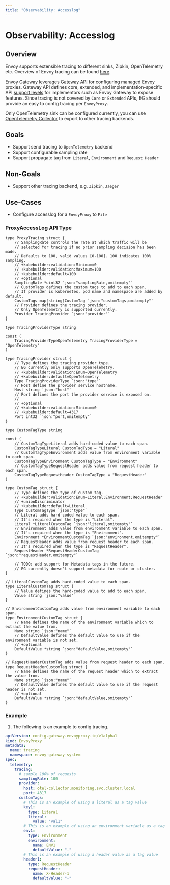 ```yaml
---
title: "Observability: Accesslog"
---
```


# Observability: Accesslog

## Overview

Envoy supports extensible tracing to different sinks, Zipkin, OpenTelemetry etc. Overview of Envoy tracing can be found [here](https://www.envoyproxy.io/docs/envoy/latest/intro/arch_overview/observability/tracing).

Envoy Gateway leverages [Gateway API](https://gateway-api.sigs.k8s.io/) for configuring managed Envoy proxies. Gateway API defines core, extended, and implementation-specific API [support levels](https://gateway-api.sigs.k8s.io/concepts/conformance/?h=extended#2-support-levels) for implementors such as Envoy Gateway to expose features. Since tracing is not covered by `Core` or `Extended` APIs, EG should provide an easy to config tracing per `EnvoyProxy`.

Only OpenTelemetry sink can be configured currently, you can use [OpenTelemetry Collector](https://opentelemetry.io/docs/collector/) to export to other tracing backends.

## Goals

- Support send tracing to `OpenTelemetry` backend
- Support configurable sampling rate
- Support propagate tag from `Literal`, `Environment` and `Request Header`

## Non-Goals

- Support other tracing backend, e.g. `Zipkin`, `Jaeger`

## Use-Cases

- Configure accesslog for a `EnvoyProxy` to `File`

### ProxyAccessLog API Type

```golang mdox-exec="sed '1,7d' api/config/v1alpha1/tracing_types.go"
type ProxyTracing struct {
	// SamplingRate controls the rate at which traffic will be
	// selected for tracing if no prior sampling decision has been made.
	// Defaults to 100, valid values [0-100]. 100 indicates 100% sampling.
	// +kubebuilder:validation:Minimum=0
	// +kubebuilder:validation:Maximum=100
	// +kubebuilder:default=100
	// +optional
	SamplingRate *uint32 `json:"samplingRate,omitempty"`
	// CustomTags defines the custom tags to add to each span.
	// If provider is kubernetes, pod name and namespace are added by default.
	CustomTags map[string]CustomTag `json:"customTags,omitempty"`
	// Provider defines the tracing provider.
	// Only OpenTelemetry is supported currently.
	Provider TracingProvider `json:"provider"`
}

type TracingProviderType string

const (
	TracingProviderTypeOpenTelemetry TracingProviderType = "OpenTelemetry"
)

type TracingProvider struct {
	// Type defines the tracing provider type.
	// EG currently only supports OpenTelemetry.
	// +kubebuilder:validation:Enum=OpenTelemetry
	// +kubebuilder:default=OpenTelemetry
	Type TracingProviderType `json:"type"`
	// Host define the provider service hostname.
	Host string `json:"host"`
	// Port defines the port the provider service is exposed on.
	//
	// +optional
	// +kubebuilder:validation:Minimum=0
	// +kubebuilder:default=4317
	Port int32 `json:"port,omitempty"`
}

type CustomTagType string

const (
	// CustomTagTypeLiteral adds hard-coded value to each span.
	CustomTagTypeLiteral CustomTagType = "Literal"
	// CustomTagTypeEnvironment adds value from environment variable to each span.
	CustomTagTypeEnvironment CustomTagType = "Environment"
	// CustomTagTypeRequestHeader adds value from request header to each span.
	CustomTagTypeRequestHeader CustomTagType = "RequestHeader"
)

type CustomTag struct {
	// Type defines the type of custom tag.
	// +kubebuilder:validation:Enum=Literal;Environment;RequestHeader
	// +unionDiscriminator
	// +kubebuilder:default=Literal
	Type CustomTagType `json:"type"`
	// Literal adds hard-coded value to each span.
	// It's required when the type is "Literal".
	Literal *LiteralCustomTag `json:"literal,omitempty"`
	// Environment adds value from environment variable to each span.
	// It's required when the type is "Environment".
	Environment *EnvironmentCustomTag `json:"environment,omitempty"`
	// RequestHeader adds value from request header to each span.
	// It's required when the type is "RequestHeader".
	RequestHeader *RequestHeaderCustomTag `json:"requestHeader,omitempty"`

	// TODO: add support for Metadata tags in the future.
	// EG currently doesn't support metadata for route or cluster.
}

// LiteralCustomTag adds hard-coded value to each span.
type LiteralCustomTag struct {
	// Value defines the hard-coded value to add to each span.
	Value string `json:"value"`
}

// EnvironmentCustomTag adds value from environment variable to each span.
type EnvironmentCustomTag struct {
	// Name defines the name of the environment variable which to extract the value from.
	Name string `json:"name"`
	// DefaultValue defines the default value to use if the environment variable is not set.
	// +optional
	DefaultValue *string `json:"defaultValue,omitempty"`
}

// RequestHeaderCustomTag adds value from request header to each span.
type RequestHeaderCustomTag struct {
	// Name defines the name of the request header which to extract the value from.
	Name string `json:"name"`
	// DefaultValue defines the default value to use if the request header is not set.
	// +optional
	DefaultValue *string `json:"defaultValue,omitempty"`
}
```

### Example

1. The following is an example to config tracing.

```yaml mdox-exec="sed '1,12d' examples/kubernetes/tracing/default.yaml"
apiVersion: config.gateway.envoyproxy.io/v1alpha1
kind: EnvoyProxy
metadata:
  name: tracing
  namespace: envoy-gateway-system
spec:
  telemetry:
    tracing:
      # sample 100% of requests
      samplingRate: 100
      provider:
        host: otel-collector.monitoring.svc.cluster.local
        port: 4317
      customTags:
        # This is an example of using a literal as a tag value
        key1:
          type: Literal
          literal:
            value: "val1"
        # This is an example of using an environment variable as a tag value
        env1:
          type: Environment
          environment:
            name: ENV1
            defaultValue: "-"
        # This is an example of using a header value as a tag value
        header1:
          type: RequestHeader
          requestHeader:
            name: X-Header-1
            defaultValue: "-"
```
